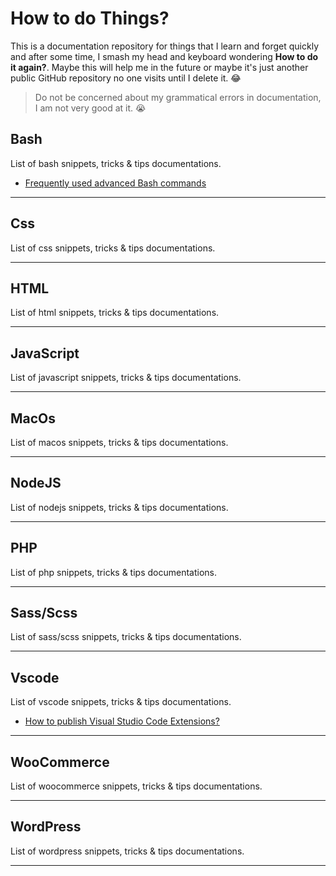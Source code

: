 # How to do Things?

This is a documentation repository for things that I learn and forget quickly and after some time, I smash my head and keyboard wondering **How to do it again?**. Maybe this will help me in the future or maybe it's just another public GitHub repository no one visits until I delete it. 😂

> Do not be concerned about my grammatical errors in documentation, I am not very good at it. 😭

## Bash

List of bash snippets, tricks & tips documentations.

-   [Frequently used advanced Bash commands](docs/bash/frequently-used-bash-commands.md)

---

## Css

List of css snippets, tricks & tips documentations.

---

## HTML

List of html snippets, tricks & tips documentations.

---

## JavaScript

List of javascript snippets, tricks & tips documentations.

---

## MacOs

List of macos snippets, tricks & tips documentations.

---

## NodeJS

List of nodejs snippets, tricks & tips documentations.

---

## PHP

List of php snippets, tricks & tips documentations.

---

## Sass/Scss

List of sass/scss snippets, tricks & tips documentations.

---

## Vscode

List of vscode snippets, tricks & tips documentations.

-   [How to publish Visual Studio Code Extensions?](docs/vscode/how-to-publish-vscode-extensions.md)

---

## WooCommerce

List of woocommerce snippets, tricks & tips documentations.

---

## WordPress

List of wordpress snippets, tricks & tips documentations.

---
